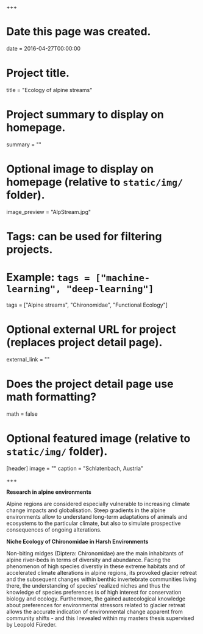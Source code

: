 +++
# Date this page was created.
date = 2016-04-27T00:00:00

# Project title.
title = "Ecology of alpine streams"

# Project summary to display on homepage.
summary = ""

# Optional image to display on homepage (relative to `static/img/` folder).
image_preview = "AlpStream.jpg"

# Tags: can be used for filtering projects.
# Example: `tags = ["machine-learning", "deep-learning"]`
tags = ["Alpine streams", "Chironomidae", "Functional Ecology"]

# Optional external URL for project (replaces project detail page).
external_link = ""

# Does the project detail page use math formatting?
math = false

# Optional featured image (relative to `static/img/` folder).
[header]
image = ""
caption = "Schlatenbach, Austria"

+++

**Research in alpine environments**

Alpine regions are considered especially vulnerable to increasing climate change impacts and globalisation.
Steep gradients in the alpine environments allow to understand long-term adaptations of animals and ecosystems to the particular climate, but also to simulate prospective consequences of ongoing alterations.



**Niche Ecology of Chironomidae in Harsh Environments**

Non-biting midges (Diptera: Chironomidae) are the main inhabitants of alpine river-beds in terms of diversity and abundance.
Facing the phenomenon of high species diverstiy in these extreme habitats and of accelerated climate alterations in alpine regions, its provoked glacier retreat and the subsequent changes within benthic invertebrate communities living there, the understanding of species' realized niches and thus the knowledge of species preferences is of high interest for conservation biology and ecology. Furthermore, the gained autecological knowledge about preferences for environmental stressors related to glacier retreat allows the accurate indication of environmental change apparent from community shifts - and this I revealed within my masters thesis supervised by Leopold Füreder.
